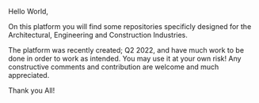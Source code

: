 Hello World, 

On this platform you will find some repositories specificly designed for the Architectural, Engineering and Construction Industries. 

The platform was recently created; Q2 2022, and have much work to be done in order to work as intended. You may use it at your own risk! Any constructive comments and contribution are welcome and much appreciated.

Thank you All!
